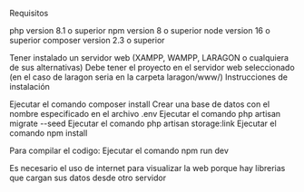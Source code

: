 Requisitos

php version 8.1 o superior
npm version 8 o superior
node version 16 o superior
composer version 2.3 o superior

Tener instalado un servidor web (XAMPP, WAMPP, LARAGON o cualquiera de sus alternativas)
Debe tener el proyecto en el servidor web seleccionado (en el caso de laragon seria en la carpeta laragon/www/)
Instrucciones de instalación

Ejecutar el comando composer install
Crear una base de datos con el nombre especificado en el archivo .env
Ejecutar el comando php artisan migrate --seed
Ejecutar el comando php artisan storage:link
Ejecutar el comando npm install

Para compilar el codigo:
Ejecutar el comando npm run dev

Es necesario el uso de internet para visualizar la web porque hay librerias que cargan sus datos desde otro servidor
